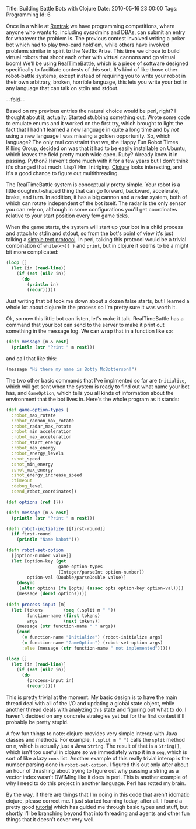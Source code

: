 Title: Building Battle Bots with Clojure
Date:  2010-05-16 23:00:00
Tags:  Programming
Id:    6

Once in a while at [Rentrak][] we have programming competitions, where anyone who wants to, including sysadmins and DBAs, can submit an entry for whatever the problem is. The previous contest involved writing a poker bot which had to play two-card hold'em, while others have involved problems similar in spirit to the Netflix Prize. This time we chose to build virtual robots that shoot each other with virtual cannons and go virtual boom! We'll be using [RealTimeBattle][], which is a piece of software designed specifically to facilitate contests of this sort. It's kind of like those other robot-battle systems, except instead of requiring you to write your robot in their own arbitrary, broken, horrible language, this lets you write your bot in any language that can talk on stdin and stdout.

--fold--

Based on my previous entries the natural choice would be perl, right? I thought about it, actually. Started stubbing something out. Wrote some code to emulate enums and it worked on the first try, which brought to light the fact that I hadn't learned a new language in quite a long time and by *not* using a new language I was missing a golden opportunity. So, which language? The only real constraint that we, the Happy Fun Robot Times Killing Group, decided on was that it had to be easily installable on Ubuntu, which leaves the field pretty much wide open. Ruby? Already know it in passing. Python? Haven't done much with it for a few years but I don't think it's changed that much. Lisp? Hm. Intriging. [Clojure][] looks interesting, and it's a good chance to figure out multithreading.

The RealTimeBattle system is conceptually pretty simple. Your robot is a little doughnut-shaped thing that can go forward, backward, accelerate, brake, and turn. In addition, it has a big cannon and a radar system, both of which can rotate independent of the bot itself. The radar is the only sensor you can rely on, although in some configurations you'll get coordinates relative to your start position every few game ticks.

When the game starts, the system will start up your bot in a child process and attach to stdin and stdout, so from the bot's point of view it's just talking a [simple text protocol][bot_construction]. In perl, talking this protocol would be a trivial combination of `while(<>){ }` and `print`, but in clojure it seems to be a might bit more complicated:

```clojure
(loop []
  (let [in (read-line)]
    (if (not (nil? in))
      (do
        (println in)
        (recur)))))
```

Just writing that bit took me down about a dozen false starts, but I learned a whole lot about clojure in the process so I'm pretty sure it was worth it.

Ok, so now this little bot can listen, let's make it talk. RealTimeBattle has a command that your bot can send to the server to make it print out something in the message log. We can wrap that in a function like so:

```clojure
(defn message [m & rest]
  (println (str "Print " m rest)))
```

and call that like this:

```clojure
(message "Hi there my name is Botty McBotterson!")
```

The two other basic commands that I've implmented so far are `Initialize`, which will get sent when the system is ready to find out what name your bot has, and `GameOption`, which tells you all kinds of information about the environment that the bot lives in. Here's the whole program as it stands:

```clojure
(def game-option-types [
  :robot_max_rotate
  :robot_cannon_max_rotate
  :robot_radar_max_rotate
  :robot_min_acceleration
  :robot_max_acceleration
  :robot_start_energy
  :robot_max_energy
  :robot_energy_levels
  :shot_speed
  :shot_min_energy
  :shot_max_energy
  :shot_energy_increase_speed
  :timeout
  :debug_level
  :send_robot_coordinates])

(def options (ref {}))

(defn message [m & rest]
  (println (str "Print " m rest)))

(defn robot-initialize [[first-round]]
  (if first-round
    (println "Name kabot")))

(defn robot-set-option
  [[option-number value]]
  (let [option-key (get
                    game-option-types
                    (Integer/parseInt option-number))
        option-val (Double/parseDouble value)]
    (dosync
     (alter options (fn [opts] (assoc opts option-key option-val))))
    (message (deref options))))
   
(defn process-input [m]
  (let [tokens        (seq (.split m " "))
        function-name (first tokens)
        args          (next tokens)]
    (message (str function-name " " args))
    (cond
      (= function-name "Initialize") (robot-initialize args)
      (= function-name "GameOption") (robot-set-option args)
      :else (message (str function-name " not implemented")))))

(loop []
  (let [in (read-line)]
    (if (not (nil? in))
      (do
        (process-input in)
        (recur)))))
```

This is pretty trivial at the moment. My basic design is to have the main thread deal with all of the I/O and updating a global state object, while another thread deals with analyzing this state and figuring out what to do. I haven't decided on any concrete strategies yet but for the first contest it'll probably be pretty stupid. 

A few fun things to note: clojure provides very simple interop with Java classes and methods. For example, `(.split m " ")` calls the `split` method on `m`, which is actually just a Java `String`. The result of that is a `String[]`, which isn't too useful in clojure so we immediately wrap it in a `seq`, which is sort of like a lazy `cons` list. Another example of this really trivial interop is the number parsing done in `robot-set-option`. I figured this out only after about an hour of thrashing about trying to figure out why passing a string as a vector index wasn't DWIMing like it does in perl. This is another example of why I need to do this project in another language. Perl has rotted my brain.

By the way, if there are things that I'm doing in this code that aren't idomatic clojure, please correct me. I just started learning today, after all. I found a pretty good [tutorial][] which has guided me through basic types and stuff, but shortly I'll be branching beyond that into threading and agents and other fun things that it doesn't cover very well.

[Rentrak]:          http://www.rentrak.com
[RealTimeBattle]:   http://realtimebattle.sourceforge.net/
[Clojure]:          http://clojure.org/
[bot_construction]: http://realtimebattle.sourceforge.net/Documentation/RealTimeBattle-4.html
[tutorial]:         http://java.ociweb.com/mark/clojure/article.html
